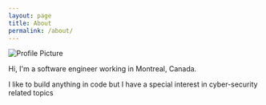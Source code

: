 ```yaml
---
layout: page
title: About
permalink: /about/
---
```


<img src="{{ site.baseurl }}/assets/profile-placeholder.gif" title="Profile Picture" class="profile">

Hi, I'm a software engineer working in Montreal, Canada.

I like to build anything in code but I have a special interest in cyber-security related topics